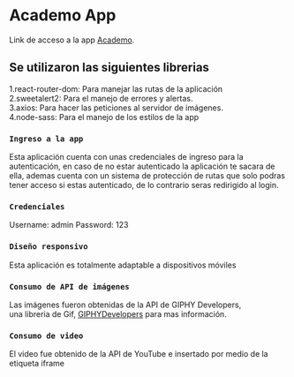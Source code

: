 # Academo App

Link de acceso a la app [Academo](https://dm26-dev.github.io/academo).

## Se utilizaron las siguientes librerias

1.react-router-dom: Para manejar las rutas de la aplicación\
2.sweetalert2: Para el manejo de errores y alertas.\
3.axios: Para hacer las peticiones al servidor de imágenes.\
4.node-sass: Para el manejo de los estilos de la app

### `Ingreso a la app`

Esta aplicación cuenta con unas credenciales de ingreso para la autenticación,
en caso de no estar autenticado la aplicación te sacara de ella,
ademas cuenta con un sistema de protección de rutas que solo podras tener acceso si estas autenticado,
de lo contrario seras redirigido al login.

### `Credenciales`

Username: admin   Password: 123

### `Diseño responsivo`

Esta aplicación es totalmente adaptable a dispositivos móviles

### `Consumo de API de imágenes`

Las imágenes fueron obtenidas de la API de GIPHY Developers,\
una libreria de Gif, [GIPHYDevelopers](https://developers.giphy.com/) para mas información.

### `Consumo de video`

El video fue obtenido de la API de YouTube e insertado por medio de la etiqueta iframe

